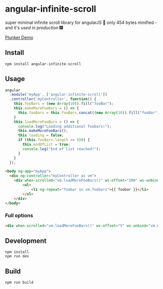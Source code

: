 # angular-infinite-scroll
super minimal infinite scroll library for angularJS :file_folder:
only 454 bytes minified - and it's *used in production* :fireworks:

[Plunker Demo](https://embed.plnkr.co/dzrRJRuCRfj442Onak0s/)

## Install
```
npm install angular-infinite-scroll
```

## Usage
```javascript
angular
  .module('myApp', ['angular-infinite-scroll'])
  .controller('myController', function() {
    this.fooBars = (new Array(10)).fill("fooBar");
    this.makeMoreFooBars = () => {
      this.fooBars = this.fooBars.concat((new Array(10)).fill("fooBar"));
    }
    this.loadMoreFooBars = () => {
      console.log("Loading additional foobars!");
      this.makeMoreFooBars();
      this.loading = false;
      if (this.fooBars.length >= 500) {
        this.endOfList = true;
        console.log("End of list reached!");
      }
    }
  });
```

```html
<body ng-app="myApp">
  <div ng-controller="myController as vm">
    <div when-scrolled="vm.loadMoreFooBars()" ws-offset="200" ws-unbind="vm.endOfList">
        <ul>
            <li ng-repeat="foobar in vm.foobars">{{ foobar }}</li>
        </ul>
    </div>
</body>
```

### Full options
```html
<div when-scrolled="vm.loadMoreFooBars()" ws-offset="5" ws-unbind="vm.endOfList" ws-mobile="someMobileDetectionFn()" ws-sh-offset="200"></div>
```

## Development
```
npm install
npm run dev
```

## Build
```
npm run build
```
